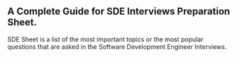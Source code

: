 ## **A Complete Guide for SDE Interviews Preparation Sheet.**

SDE Sheet is a list of the most important topics or the most popular questions that are asked in the Software Development Engineer Interviews.
